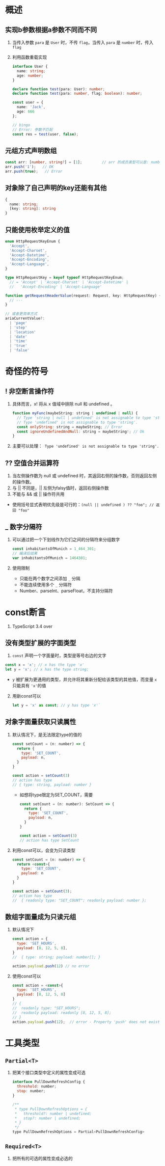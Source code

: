 # 概述

## 实现b参数根据a参数不同而不同

1. 当传入参数 `para` 是 `User` 时，不传 `flag`，当传入 `para` 是 `number` 时，传入 `flag`

2. 利用函数重载实现

   ```typescript
   interface User {
     name: string;
     age: number;
   }
   
   declare function test(para: User): number;
   declare function test(para: number, flag: boolean): number;
   
   const user = {
     name: 'Jack',
     age: 666
   };
   
   // bingo
   // Error: 参数不匹配
   const res = test(user, false);
   ```

   

## 元组方式声明数组

```typescript
const arr: [number, string?] = [1];         // arr 的成员类型可以是: number, string, undefined 
arr.push('1');   // OK
arr.push(true);   // Error
```



## 对象除了自己声明的key还能有其他

```typescript
{ 
  name: string; 
  [key: string]: string
}
```

## 只能使用枚举定义的值

```typescript
enum HttpRequestKeyEnum {
  'Accept',
  'Accept-Charset',
  'Accept-Datetime',
  'Accept-Encoding',
  'Accept-Language',
}

type HttpRequestKey = keyof typeof HttpRequestKeyEnum;
  // = 'Accept' | 'Accept-Charset' | 'Accept-Datetime' |
  //   'Accept-Encoding' | 'Accept-Language'

function getRequestHeaderValue(request: Request, key: HttpRequestKey) {
  // ···
}
  
// 或者更简单方式
ariaCurrentValue?:
  | 'page'
  | 'step'
  | 'location'
  | 'date'
  | 'time'
  | 'true'
  | 'false'
```



# 奇怪的符号

## ! 非空断言操作符

1. 具体而言，x! 将从 x 值域中排除 null 和 undefined 。

   ```javascript
   function myFunc(maybeString: string | undefined | null) {
     // Type 'string | null | undefined' is not assignable to type 'string'.
     // Type 'undefined' is not assignable to type 'string'. 
     const onlyString: string = maybeString; // Error
     const ignoreUndefinedAndNull: string = maybeString!; // Ok
   }
   ```

2. 主要可以处理：` Type 'undefined' is not assignable to type 'string'.`

## ?? 空值合并运算符

1. 当左侧操作数为 null 或 undefined 时，其返回右侧的操作数，否则返回左侧的操作数。
2. 与 || 不同是，|| 左侧为falsy值时，返回右侧操作数
3.  不能与 && 或 || 操作符共用
   - 使用括号显式表明优先级是可行的：`(null || undefined ) ?? "foo"; // 返回 "foo"`

## _ 数字分隔符

1. 可以通过把一个下划线作为它们之间的分隔符来分组数字

   ```javascript
   const inhabitantsOfMunich = 1_464_301;
   // 编译后结果
   var inhabitantsOfMunich = 1464301;
   ```

2. 使用限制

   - 只能在两个数字之间添加 `_` 分隔
   - 不能连续使用多个 `_` 分隔符
   - Number、parseInt、parseFloat，不支持分隔符



# const断言

1. TypeScript 3.4 over

   

## 没有类型扩展的字面类型

1.  `const` 声明一个字面量时，类型是等号右边的文字

   ```javascript
   const x = 'x'; // x has the type 'x'
   let y = 'x'; // x has the type string;
   ```

   - `y` 被扩展为更通用的类型，并允许将其重新分配给该类型的其他值，而变量 `x` 只能具有 `'x'`的值

2. 用新const可以

   ```javascript
   let y = 'x' as const; // y has type 'x'`
   ```

## 对象字面量获取只读属性

1. 默认情况下，是无法限定type的值的

   ```javascript
   const setCount = (n: number) => {
     return {
       type: 'SET_COUNT',
       payload: n,
     }
   }
   
   const action = setCount(3)
   // action has type
   // { type: string, payload: number }
   ```

   - 如想将type限定为SET_COUNT，需要

     ```javascript
     const setCount = (n: number): SetCount => {
       return {
         type: 'SET_COUNT',
         payload: n,
       }
     }
     
     const action = setCount(3)
     // action has type SetCount
     ```

2. 利用const可以，会变为只读类型

   ```javascript
   const setCount = (n: number) => {
     return <const>{
       type: 'SET_COUNT',
       payload: n
     }
   }
   
   const action = setCount(3);
   // action has type
   //  { readonly type: "SET_COUNT"; readonly payload: number };
   ```

   

## 数组字面量成为只读元组

1. 默认情况下

   ```javascript
   const action = {
     type: 'SET_HOURS',
     payload: [8, 12, 5, 8],
   }
   //  { type: string; payload: number[]; }
   
   action.payload.push(12) // no error
   ```

2. 使用const可以

   ```javascript
   const action = <const>{
     type: 'SET_HOURS',
     payload: [8, 12, 5, 8]
   }
   // {
   //  readonly type: "SET_HOURS";
   //  readonly payload: readonly [8, 12, 5, 8];
   // }
   action.payload.push(12);  // error - Property 'push' does not exist on type 'readonly 
   ```

   

# 工具类型

## `Partial<T>`

1. 把某个接口类型中定义的属性变成可选

   ```javascript
   interface PullDownRefreshConfig {
     threshold: number;
     stop: number;
   }
   
   /**
    * type PullDownRefreshOptions = {
    *   threshold?: number | undefined;
    *   stop?: number | undefined;
    * }
    */ 
   type PullDownRefreshOptions = Partial<PullDownRefreshConfig>
   ```

##  `Required<T>`

1. 把所有的可选的属性变成必选的





